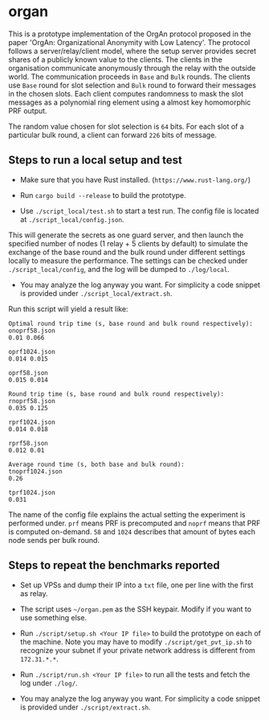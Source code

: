 # organ

This is a prototype implementation of the OrgAn protocol proposed in the paper 'OrgAn: Organizational Anonymity with Low Latency'. 
The protocol follows a server/relay/client model, where the setup server provides secret shares of a publicly known value to the clients. The clients in the organisation communicate anonymously through the relay with the outside world. The communication proceeds in `Base` and `Bulk` rounds. The clients use `Base` round for slot selection and `Bulk` round to forward their messages in the chosen slots. Each client computes randomness to mask the slot messages as a polynomial ring element using a almost key homomorphic PRF output. 

The random value chosen for slot selection is `64` bits. For each slot of a particular bulk round, a client can forward  `226` bits of message.  



## Steps to run a local setup and test

- Make sure that you have Rust installed. (`https://www.rust-lang.org/`)

- Run `cargo build --release` to build the prototype.

- Use `./script_local/test.sh` to start a test run. The config file is located at `./script_local/config.json`.

This will generate the secrets as one guard server, and then launch the specified number of nodes (1 relay + 5 clients by default) to simulate the exchange of the base round and the bulk round under different settings locally to measure the performance. The settings can be checked under `./script_local/config`, and the log will be dumped to `./log/local`.

- You may analyze the log anyway you want. For simplicity a code snippet is provided under `./script_local/extract.sh`.

Run this script will yield a result like:

```
Optimal round trip time (s, base round and bulk round respectively):
onoprf58.json
0.01 0.066

oprf1024.json
0.014 0.015

oprf58.json
0.015 0.014

Round trip time (s, base round and bulk round respectively):
rnoprf58.json
0.035 0.125

rprf1024.json
0.014 0.018

rprf58.json
0.012 0.01

Average round time (s, both base and bulk round):
tnoprf1024.json
0.26

tprf1024.json
0.031
```

The name of the config file explains the actual setting the experiment is performed under. `prf` means PRF is precomputed and `noprf` means that PRF is computed on-demand. `58` and `1024` describes that amount of bytes each node sends per bulk round.

## Steps to repeat the benchmarks reported

- Set up VPSs and dump their IP into a `txt` file, one per line with the first as relay.

- The script uses `~/organ.pem` as the SSH keypair. Modify if you want to use something else.

- Run `./script/setup.sh <Your IP file>` to build the prototype on each of the machine. Note you may have to modify `./script/get_pvt_ip.sh` to recognize your subnet if your private network address is different from `172.31.*.*`.

- Run `./script/run.sh <Your IP file>` to run all the tests and fetch the log under `./log/`.

- You may analyze the log anyway you want. For simplicity a code snippet is provided under `./script/extract.sh`.
